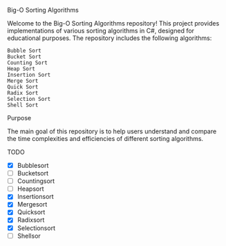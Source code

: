 Big-O Sorting Algorithms

Welcome to the Big-O Sorting Algorithms repository! This project provides implementations of various sorting algorithms in C#, designed for educational purposes. The repository includes the following algorithms:

    Bubble Sort
    Bucket Sort
    Counting Sort
    Heap Sort
    Insertion Sort
    Merge Sort
    Quick Sort
    Radix Sort
    Selection Sort
    Shell Sort

Purpose

The main goal of this repository is to help users understand and compare the time complexities and efficiencies of different sorting algorithms.

TODO 
- [x] Bubblesort
- [ ] Bucketsort
- [ ] Countingsort
- [ ] Heapsort
- [x] Insertionsort
- [x] Mergesort
- [x] Quicksort
- [x] Radixsort
- [x] Selectionsort
- [ ] Shellsor

